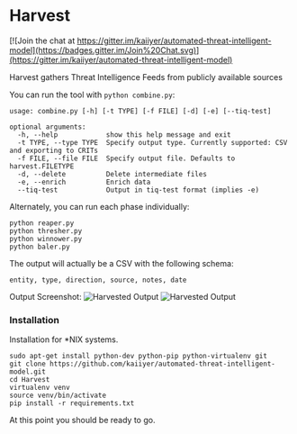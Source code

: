 Harvest
=======
[![Join the chat at https://gitter.im/kaiiyer/automated-threat-intelligent-model](https://badges.gitter.im/Join%20Chat.svg)](https://gitter.im/kaiiyer/automated-threat-intelligent-model)

Harvest gathers Threat Intelligence Feeds from publicly available sources

You can run the tool with `python combine.py`:
```
usage: combine.py [-h] [-t TYPE] [-f FILE] [-d] [-e] [--tiq-test]

optional arguments:
  -h, --help            show this help message and exit
  -t TYPE, --type TYPE  Specify output type. Currently supported: CSV and exporting to CRITs
  -f FILE, --file FILE  Specify output file. Defaults to harvest.FILETYPE
  -d, --delete          Delete intermediate files
  -e, --enrich          Enrich data
  --tiq-test            Output in tiq-test format (implies -e)
```

Alternately, you can run each phase individually:


````
python reaper.py
python thresher.py
python winnower.py
python baler.py
````

The output will actually be a CSV with the following schema:
```
entity, type, direction, source, notes, date
```

Output Screenshot:
<img src="https://66.media.tumblr.com/70f79f7b276637864af713d5e4b16e31/tumblr_plkxbbMoxE1wnca1uo1_1280.png" alt="Harvested Output">
<img src="https://66.media.tumblr.com/83ac842be4ad11b73a6bde8d349f4699/tumblr_plkxg0oSXy1wnca1uo1_1280.png" alt="Harvested Output">

### Installation

Installation for *NIX systems.

```
sudo apt-get install python-dev python-pip python-virtualenv git
git clone https://github.com/kaiiyer/automated-threat-intelligent-model.git
cd Harvest
virtualenv venv
source venv/bin/activate
pip install -r requirements.txt
```

At this point you should be ready to go.

